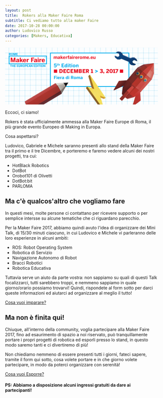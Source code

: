 ```yaml
---
layout: post
title:  Rokers alla Maker Faire Roma
subtitle: Ci vediamo tutto alla maker Faire
date: 2017-10-28 00:00:00
author: Ludovico Russo
categories: [Makers, Educativa]
---
```


![Maker Faire](/assets/imgs/2017-10-28-Rokers-alla-maker-faire-rome.md/mfr.png)

Eccoci, ci siamo!

Rokers è stata ufficialmente ammessa alla Maker Faire Europe di Roma, il più
grande evento Europeo di Making in Europa.

Cosa aspettarsi?

Ludovico, Gabriele e Michele saranno presenti allo stand della Maker Faire tra il primo e il tre Dicembre, e porteremo e faremo vedere alcuni dei nostri progetti, tra cui:
 - HotBlack Robotics
 - DotBot
 - Orobot101 di Olivetti
 - DotBot:bit
 - PARLOMA

## Ma c'è qualcos'altro che vogliamo fare

In questi mesi, molte persone ci contattano per ricevere supporto o per semplice intersse
su alcune tematiche che ci riguardano parecchio.

Per la Maker Faire 2017, abbiamo quindi avuto l'idea di organizzare dei Mini Talk,
di 15/30 minuti ciascuno, in cui Ludovico e Michele vi parleranno
delle loro esperienze in alcuni ambiti:

 - ROS: Robot Operating System
 - Robotica di Servizio
 - Navigazione Autonomo di Robot
 - Bracci Robotici
 - Robotica Educativa

Tuttavia serve un aiuto da parte vostra: non sappiamo su quali di questi Talk focalizzarci, tutti sarebbero troppi, e nemmeno sappiamo in quale giorno/orario possiamo trovarvi! Quindi, rispondete al form sotto per darci queste informazioni ed aiutarci ad organizzare al meglio il tutto!

<a href="https://goo.gl/forms/kHfb3cZYctbLjzL42" type="button" class="btn btn-primary btn-lg"> Cosa vuoi imparare? </a>

## Ma non è finita qui!

Chiuque, all'interno della community, voglia partecipare alla Maker Faire 2017, fino ad esaurimento di spazio a noi riservato, può tranquillamente portare i propri progetti di robotica ed esporli presso lo stand,
in questo modo saremo tanti e ci divertiremo di più!

Non chiediamo nemmeno di essere presenti tutti i giorni, fateci sapere, tramite il form
qui sotto, cosa volete portare e in che giorno volete partecipare, in modo da poterci
organizzare con serenità!

<a href="https://goo.gl/forms/TPqAu6731hiiTVSO2" type="button" class="btn btn-primary btn-lg"> Cosa vuoi Esporre? </a>

#### PS: Abbiamo a disposizione alcuni ingressi gratuiti da dare ai partecipanti!
